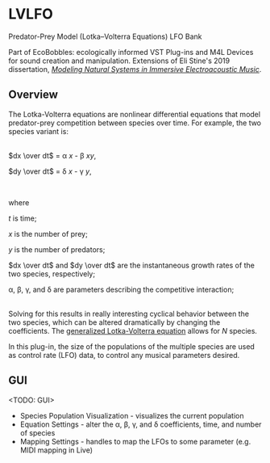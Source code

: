
# LVLFO

Predator-Prey Model (Lotka–Volterra Equations) LFO Bank

Part of EcoBobbles: ecologically informed VST Plug-ins and M4L Devices for sound creation and manipulation. Extensions of Eli Stine's 2019 dissertation, [*Modeling Natural Systems in Immersive Electroacoustic Music*](http://www.elistine.com/diss).

## Overview

The Lotka-Volterra equations are nonlinear differential equations that model predator-prey competition between species over time. For example, the two species variant is:
<br><br>

$dx \over dt$ = &alpha; $x$ - &beta; $xy$,

$dy \over dt$ = &delta; $x$ - &gamma; $y$,

<br>

where 

$t$ is time;

$x$ is the number of prey;

$y$ is the number of predators;

$dx \over dt$ and $dy \over dt$ are the instantaneous growth rates of the two species, respectively;

&alpha;, &beta;, &gamma;, and &delta; are parameters describing the competitive interaction;
<br><br>

Solving for this results in really interesting cyclical behavior between the two species, which can be altered dramatically by changing the coefficients. The [generalized Lotka-Volterra equation](https://en.wikipedia.org/wiki/Generalized_Lotka%E2%80%93Volterra_equation) allows for $N$ species.

In this plug-in, the size of the populations of the multiple species are used as control rate (LFO) data, to control any musical parameters desired.

## GUI

<TODO: GUI>

- Species Population Visualization - visualizes the current population
- Equation Settings - alter the &alpha;, &beta;, &gamma;, and &delta; coefficients, time, and number of species
- Mapping Settings - handles to map the LFOs to some parameter (e.g. MIDI mapping in Live)
